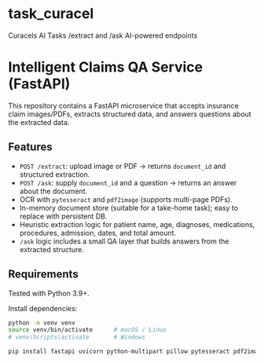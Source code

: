 # task_curacel
Curacels AI Tasks /extract and /ask AI-powered endpoints


# Intelligent Claims QA Service (FastAPI)

This repository contains a FastAPI microservice that accepts insurance claim images/PDFs, extracts structured data, and answers questions about the extracted data.

## Features
- `POST /extract`: upload image or PDF -> returns `document_id` and structured extraction.
- `POST /ask`: supply `document_id` and a question -> returns an answer about the document.
- OCR with `pytesseract` and `pdf2image` (supports multi-page PDFs).
- In-memory document store (suitable for a take-home task); easy to replace with persistent DB.
- Heuristic extraction logic for patient name, age, diagnoses, medications, procedures, admission, dates, and total amount.
- `/ask` logic includes a small QA layer that builds answers from the extracted structure.

## Requirements
Tested with Python 3.9+.

Install dependencies:

```bash
python -m venv venv
source venv/bin/activate      # macOS / Linux
# venv\Scripts\activate       # Windows

pip install fastapi uvicorn python-multipart pillow pytesseract pdf2image pydantic

